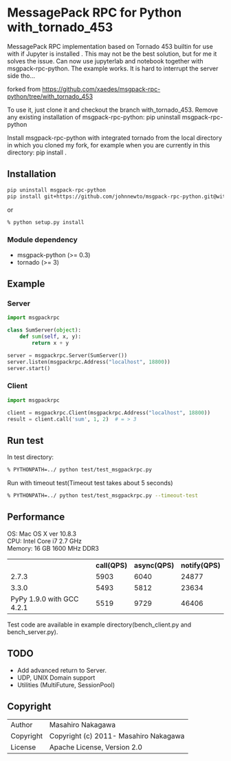 <!--
[![Build Status](https://travis-ci.org/msgpack/msgpack-rpc-python.png)](https://travis-ci.org/msgpack/msgpack-rpc-python)
-->

# MessagePack RPC for Python with_tornado_453

MessagePack RPC implementation based on Tornado 453 builtin for use with if Jupyter is installed .
This may not be the best solution, but for me it solves the issue. Can now use jupyterlab and notebook together with msgpack-rpc-python. The example works. It is hard to interrupt the server side tho...

forked from https://github.com/xaedes/msgpack-rpc-python/tree/with_tornado_453

To use it, just clone it and checkout the branch with_tornado_453.
Remove any existing installation of msgpack-rpc-python:
pip uninstall msgpack-rpc-python

Install msgpack-rpc-python with integrated tornado from the local directory in which you cloned my fork, for example when you are currently in this directory: pip install .

## Installation

```sh
pip uninstall msgpack-rpc-python
pip install git+https://github.com/johnnewto/msgpack-rpc-python.git@with_tornado_453
```

or

```sh
% python setup.py install
```

### Module dependency

* msgpack-python (>= 0.3)
* tornado (>= 3)

## Example

### Server

```python
import msgpackrpc

class SumServer(object):
    def sum(self, x, y):
        return x + y

server = msgpackrpc.Server(SumServer())
server.listen(msgpackrpc.Address("localhost", 18800))
server.start()
```

### Client

```python
import msgpackrpc

client = msgpackrpc.Client(msgpackrpc.Address("localhost", 18800))
result = client.call('sum', 1, 2)  # = > 3
```

## Run test

In test directory:

```sh
% PYTHONPATH=../ python test/test_msgpackrpc.py
```

Run with timeout test(Timeout test takes about 5 seconds)

```sh
% PYTHONPATH=../ python test/test_msgpackrpc.py --timeout-test
```

## Performance

OS: Mac OS X ver 10.8.3<br />
CPU: Intel Core i7 2.7 GHz<br />
Memory: 16 GB 1600 MHz DDR3

<table>
  <tr>
    <th></th><th>call(QPS)</th><th>async(QPS)</th><th>notify(QPS)</th>
  </tr>
  <tr>
    <td>2.7.3</td><td>5903</td><td>6040</td><td>24877</td>
  </tr>
  <tr>
    <td>3.3.0</td><td>5493</td><td>5812</td><td>23634</td>
  </tr>
  <tr>
    <td>PyPy 1.9.0 with GCC 4.2.1</td><td>5519</td><td>9729</td><td>46406</td>
  </tr>
</table>

Test code are available in example directory(bench_client.py and bench_server.py).

## TODO

* Add advanced return to Server.
* UDP, UNIX Domain support
* Utilities (MultiFuture, SessionPool)

## Copyright

<table>
  <tr>
    <td>Author</td><td>Masahiro Nakagawa <repeatedly@gmail.com></td>
  </tr>
  <tr>
    <td>Copyright</td><td>Copyright (c) 2011- Masahiro Nakagawa</td>
  </tr>
  <tr>
    <td>License</td><td>Apache License, Version 2.0</td>
  </tr>
</table>
